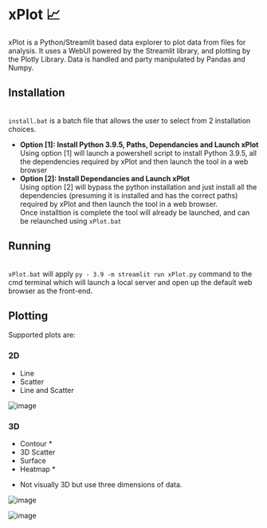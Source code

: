 # xPlot 📈

xPlot is a Python/Streamlit based data explorer to plot data from files for analysis.
It uses a WebUI powered by the Streamlit library, and plotting by the Plotly Library.
Data is handled and party manipulated by Pandas and Numpy.

## Installation

<br>`install.bat` is a batch file that allows the user to select from 2 installation choices.
- **Option [1]: Install Python 3.9.5, Paths, Dependancies and Launch xPlot**
<br>Using option [1] will launch a powershell script to install Python 3.9.5, all the dependencies required by xPlot and then launch the tool in a web browser
- **Option [2]: Install Dependancies and Launch xPlot**
<br>Using option [2] will bypass the python installation and just install all the dependencies (presuming it is installed and has the correct paths) required by xPlot and then launch the tool in a web browser.
<br>Once installtion is complete the tool will already be launched, and can be relaunched using `xPlot.bat`

## Running

<br>`xPlot.bat` will apply `py - 3.9 -m streamlit run xPlot.py` command to the cmd terminal which will launch a local server and open up the default web browser as the front-end.

## Plotting

Supported plots are:
### 2D
- Line
- Scatter
- Line and Scatter

![image](https://user-images.githubusercontent.com/83425701/134918166-f0dd8b45-42e0-4b04-8824-44d10c5cda7c.png)

### 3D
- Contour *
- 3D Scatter
- Surface
- Heatmap *
* Not visually 3D but use three dimensions of data.

![image](https://user-images.githubusercontent.com/83425701/134918341-34260cc6-6efc-424f-88e2-07fad63ba7f8.png)

![image](https://user-images.githubusercontent.com/83425701/134918427-f3b41999-57ad-4b95-ba90-6acb110122c0.png)
